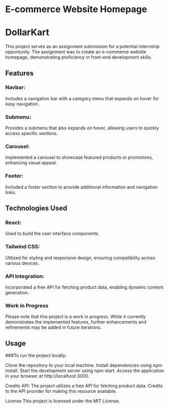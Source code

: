 # E-commerce Website Homepage

# DollarKart

This project serves as an assignment submission for a potential internship opportunity. The assignment was to create an e-commerce website homepage, demonstrating proficiency in front-end development skills.

## Features
### Navbar: 
Includes a navigation bar with a category menu that expands on hover for easy navigation.

### Submenu: 
Provides a submenu that also expands on hover, allowing users to quickly access specific sections.

### Carousel: 
Implemented a carousel to showcase featured products or promotions, enhancing visual appeal.

### Footer: 
Included a footer section to provide additional information and navigation links.

## Technologies Used
### React: 
Used to build the user interface components.


### Tailwind CSS: 
Utilized for styling and responsive design, ensuring compatibility across various devices.

### API Integration: 
Incorporated a free API for fetching product data, enabling dynamic content generation.

### Work in Progress
Please note that this project is a work in progress. While it currently demonstrates the implemented features, further enhancements and refinements may be added in future iterations.

## Usage
###To run the project locally:

Clone the repository to your local machine.
Install dependencies using npm install.
Start the development server using npm start.
Access the application in your browser at http://localhost:3000.


Credits
API: The project utilizes a free API for fetching product data. Credits to the API provider for making this resource available.

License
This project is licensed under the MIT License.
